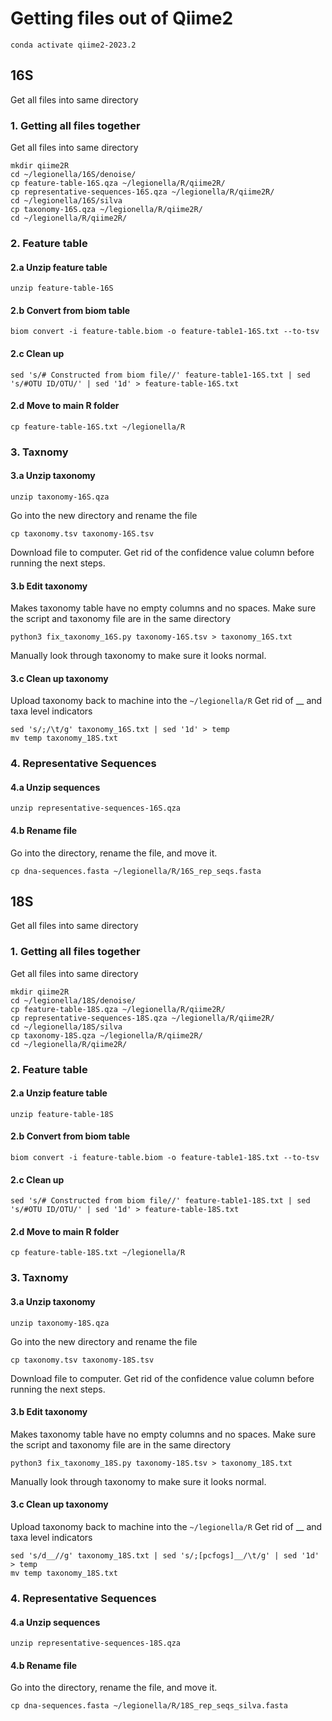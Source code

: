 # Getting files out of Qiime2
```
conda activate qiime2-2023.2
```
## 16S
Get all files into same directory
### 1. Getting all files together
Get all files into same directory
```
mkdir qiime2R
cd ~/legionella/16S/denoise/
cp feature-table-16S.qza ~/legionella/R/qiime2R/
cp representative-sequences-16S.qza ~/legionella/R/qiime2R/
cd ~/legionella/16S/silva
cp taxonomy-16S.qza ~/legionella/R/qiime2R/
cd ~/legionella/R/qiime2R/
```
### 2. Feature table
#### 2.a Unzip feature table
```
unzip feature-table-16S
```
#### 2.b Convert from biom table
```
biom convert -i feature-table.biom -o feature-table1-16S.txt --to-tsv
```
#### 2.c Clean up
```
sed 's/# Constructed from biom file//' feature-table1-16S.txt | sed 's/#OTU ID/OTU/' | sed '1d' > feature-table-16S.txt 
```
#### 2.d Move to main R folder
```
cp feature-table-16S.txt ~/legionella/R
```
### 3. Taxnomy
#### 3.a Unzip taxonomy
```
unzip taxonomy-16S.qza
```
Go into the new directory and rename the file
```
cp taxonomy.tsv taxonomy-16S.tsv
```
Download file to computer. Get rid of the confidence value column before running the next steps.
#### 3.b Edit taxonomy
Makes taxonomy table have no empty columns and no spaces. Make sure the script and taxonomy file are in the same directory
```
python3 fix_taxonomy_16S.py taxonomy-16S.tsv > taxonomy_16S.txt

```
Manually look through taxonomy to make sure it looks normal.
#### 3.c Clean up taxonomy
Upload taxonomy back to machine into the `~/legionella/R`
Get rid of __ and taxa level indicators
```
sed 's/;/\t/g' taxonomy_16S.txt | sed '1d' > temp
mv temp taxonomy_18S.txt
```
### 4. Representative Sequences
#### 4.a Unzip sequences
```
unzip representative-sequences-16S.qza
```
#### 4.b Rename file
Go into the directory, rename the file, and move it.
```
cp dna-sequences.fasta ~/legionella/R/16S_rep_seqs.fasta
```

## 18S
Get all files into same directory
### 1. Getting all files together
Get all files into same directory
```
mkdir qiime2R
cd ~/legionella/18S/denoise/
cp feature-table-18S.qza ~/legionella/R/qiime2R/
cp representative-sequences-18S.qza ~/legionella/R/qiime2R/
cd ~/legionella/18S/silva
cp taxonomy-18S.qza ~/legionella/R/qiime2R/
cd ~/legionella/R/qiime2R/
```
### 2. Feature table
#### 2.a Unzip feature table
```
unzip feature-table-18S
```
#### 2.b Convert from biom table
```
biom convert -i feature-table.biom -o feature-table1-18S.txt --to-tsv
```
#### 2.c Clean up
```
sed 's/# Constructed from biom file//' feature-table1-18S.txt | sed 's/#OTU ID/OTU/' | sed '1d' > feature-table-18S.txt 
```
#### 2.d Move to main R folder
```
cp feature-table-18S.txt ~/legionella/R
```
### 3. Taxnomy
#### 3.a Unzip taxonomy
```
unzip taxonomy-18S.qza
```
Go into the new directory and rename the file
```
cp taxonomy.tsv taxonomy-18S.tsv
```
Download file to computer. Get rid of the confidence value column before running the next steps.
#### 3.b Edit taxonomy
Makes taxonomy table have no empty columns and no spaces. Make sure the script and taxonomy file are in the same directory
```
python3 fix_taxonomy_18S.py taxonomy-18S.tsv > taxonomy_18S.txt

```
Manually look through taxonomy to make sure it looks normal.
#### 3.c Clean up taxonomy
Upload taxonomy back to machine into the `~/legionella/R`
Get rid of __ and taxa level indicators
```
sed 's/d__//g' taxonomy_18S.txt | sed 's/;[pcfogs]__/\t/g' | sed '1d' > temp
mv temp taxonomy_18S.txt
```
### 4. Representative Sequences
#### 4.a Unzip sequences
```
unzip representative-sequences-18S.qza
```
#### 4.b Rename file
Go into the directory, rename the file, and move it.
```
cp dna-sequences.fasta ~/legionella/R/18S_rep_seqs_silva.fasta
```











